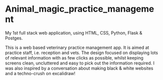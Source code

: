 # Animal_magic_practice_management

My 1st full stack web application, using HTML, CSS, Python, Flask & Postges.

This is a web based veterinary practice management app. It is aimed at practice staff, i.e. reception and vets. 
The design focused on displaying lots of relevant information with as few clicks as possible, whilst keeping screens clean, uncluttered and easy to pick out the information required.
I was also inspired by a conversation about making black & white websites and a techno-crush on excalidraw!
